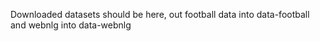 Downloaded datasets should be here, out football data into data-football and webnlg into data-webnlg